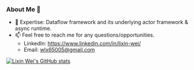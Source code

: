### About Me 🌱
- 🔭 Expertise: Dataflow framework and its underlying actor framework & async runtime.
- 📫 Feel free to reach me for any questions/opportunities.
  - LinkedIn: https://www.linkedin.com/in/lixin-wei/
  - Email: wlx65005@gmail.com

[![Lixin Wei's GitHub stats](https://github-readme-stats.vercel.app/api?theme=vue&username=lixin-wei&hide_rank=true&show_icons=true&count_private=true&theme=transparent&bg_color=00000000)](https://github.com/lixin-wei)
<!--
**lixin-wei/lixin-wei** is a ✨ _special_ ✨ repository because its `README.md` (this file) appears on your GitHub profile.

Here are some ideas to get you started:

- 🔭 I’m currently working on ...
- 🌱 I’m currently learning ...
- 👯 I’m looking to collaborate on ...
- 🤔 I’m looking for help with ...
- 💬 Ask me about ...
- 📫 How to reach me: ...
- 😄 Pronouns: ...
- ⚡ Fun fact: ...
-->
